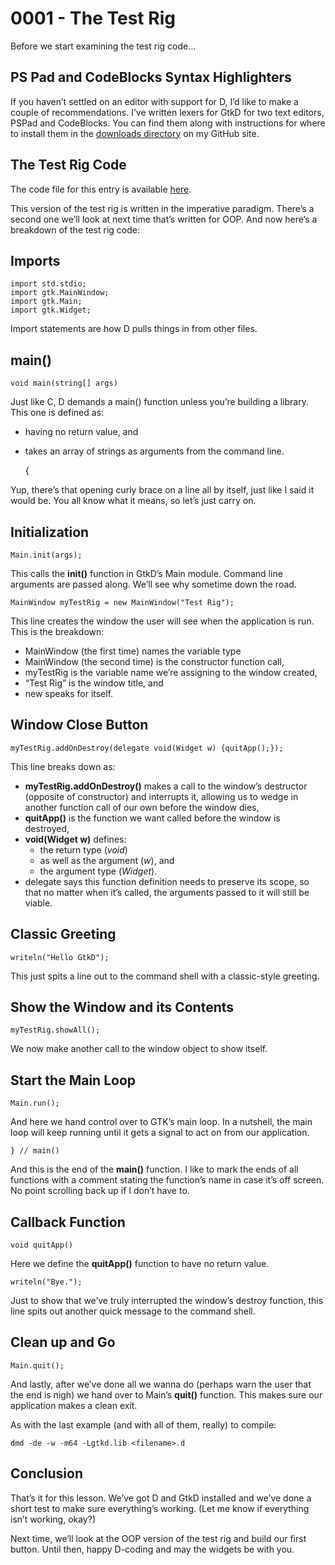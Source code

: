 # 0001 - The Test Rig

Before we start examining the test rig code…

## PS Pad and CodeBlocks Syntax Highlighters

If you haven’t settled on an editor with support for D, I’d like to make a couple of recommendations. I’ve written lexers for GtkD for two text editors, PSPad and CodeBlocks. You can find them along with instructions for where to install them in the [downloads directory](https://github.com/rontarrant/gtkDcoding/blob/master/downloads/syntax_ps_pad_codeblocks.zip) on my GitHub site.

## The Test Rig Code

The code file for this entry is available [here](https://github.com/rontarrant/gtkDcoding/blob/master/001_window/test_rig_001_01_imperative.d).

This version of the test rig is written in the imperative paradigm. There’s a second one we’ll look at next time that’s written for OOP. And now here’s a breakdown of the test rig code:

## Imports

	import std.stdio;
	import gtk.MainWindow;
	import gtk.Main;
	import gtk.Widget;

Import statements are how D pulls things in from other files.

## main()

	void main(string[] args)

Just like C, D demands a main() function unless you’re building a library. This one is defined as:

- having no return value, and
- takes an array of strings as arguments from the command line.

	
	{
	

Yup, there’s that opening curly brace on a line all by itself, just like I said it would be. You all know what it means, so let’s just carry on.

## Initialization

	Main.init(args);

This calls the **init()** function in GtkD’s Main module. Command line arguments are passed along. We’ll see why sometime down the road.

	MainWindow myTestRig = new MainWindow("Test Rig");

This line creates the window the user will see when the application is run. This is the breakdown:

- MainWindow (the first time) names the variable type
- MainWindow (the second time) is the constructor function call,
- myTestRig is the variable name we’re assigning to the window created,
- “Test Rig” is the window title, and
- new speaks for itself.

## Window Close Button
	myTestRig.addOnDestroy(delegate void(Widget w) {quitApp();});

This line breaks down as:

- **myTestRig.addOnDestroy()** makes a call to the window’s destructor (opposite of constructor) and interrupts it, allowing us to wedge in another function call of our own before the window dies,
- **quitApp()** is the function we want called before the window is destroyed,
- **void(Widget w)** defines:
	- the return type (*void*)
	- as well as the argument (*w*), and
	- the argument type (*Widget*).
- delegate says this function definition needs to preserve its scope, so that no matter when it’s called, the arguments passed to it will still be viable.

## Classic Greeting
	writeln("Hello GtkD");

This just spits a line out to the command shell with a classic-style greeting.

## Show the Window and its Contents

	myTestRig.showAll();

We now make another call to the window object to show itself.

## Start the Main Loop		
	Main.run();

And here we hand control over to GTK’s main loop. In a nutshell, the main loop will keep running until it gets a signal to act on from our application.
	
	} // main()

And this is the end of the **main()** function. I like to mark the ends of all functions with a comment stating the function’s name in case it’s off screen. No point scrolling back up if I don’t have to.

## Callback Function

	void quitApp()

Here we define the **quitApp()** function to have no return value.

	writeln("Bye.");

Just to show that we’ve truly interrupted the window’s destroy function, this line spits out another quick message to the command shell.

## Clean up and Go

	Main.quit();

And lastly, after we’ve done all we wanna do (perhaps warn the user that the end is nigh) we hand over to Main’s **quit()** function. This makes sure our application makes a clean exit.

As with the last example (and with all of them, really) to compile:

	dmd -de -w -m64 -Lgtkd.lib <filename>.d

## Conclusion

That’s it for this lesson. We’ve got D and GtkD installed and we’ve done a short test to make sure everything’s working. (Let me know if everything isn’t working, okay?)

Next time, we’ll look at the OOP version of the test rig and build our first button. Until then, happy D-coding and may the widgets be with you.

